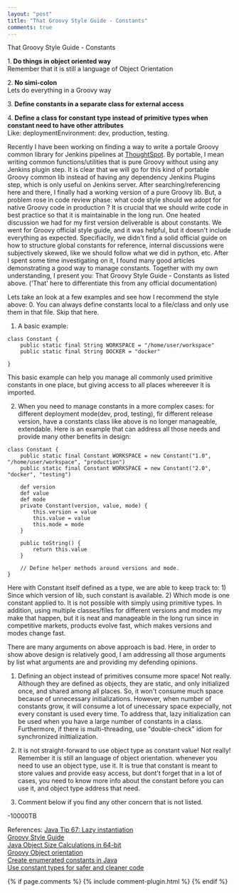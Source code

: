 ```yaml
---
layout: "post"
title: "That Groovy Style Guide - Constants"
comments: true
---
```


That Groovy Style Guide - Constants
  
  
1.<Strong> Do things in object oriented way</Strong>  
Remember that it is still a language of Object Orientation  

2.<Strong> No simi-colon</Strong>  
Lets do everything in a Groovy way  

3.<Strong> Define constants in a separate class for external access</Strong>  

4.<Strong> Define a class for constant type instead of primitive types when constant need to have other attributes </Strong>  
Like: deploymentEnvironment: dev, production, testing.  
 
  
Recently I have been working on finding a way to write a portale Groovy common 
library for Jenkins pipelines at <a href="http://www.thoughtspot.com">ThoughtSpot</a>. 
By portable, I mean writing common functions/utilities that is pure Groovy without using 
any Jenkins plugin step. It is clear that we will go for this kind of portable Groovy common 
lib instead of having any dependency Jenkins Plugins step, which is only useful on Jenkins server. 
After searching/referencing here and there, I finally had a working version of a pure Groovy lib. 
But, a problem rose in code review phase: what code style should we adopt for native Groovy code 
in production ? It is crucial that we should write code in best practice so that it is maintainable 
in the long run. One heated discussion we had for my first version deliverable is about constants. 
We went for Groovy official style guide, and it was helpful, but it doesn't include everything as 
expected. Specifiaclly,  we didn't find a solid official guide on how to structure global constants 
for reference, internal discussions were subjectively skewed, like we should follow what we did in 
python, etc. After I spent some time investigating on it, I found many good articles demonstrating a 
good way to manage constants. Together with my own understanding, I present you: That Groovy Style Guide - Constants as listed above. 
('That' here to differentiate this from any official documentation)  
  
Lets take an look at a few examples and see how I recommend the style above:
0. You can always define constants local to a file/class and only use them in that file. Skip that here.

1. A basic example:

```
class Constant {
    public static final String WORKSPACE = "/home/user/workspace"
    public static final String DOCKER = "docker"

}
```
This basic example can help you manage all commonly used primitive constants in one place, but giving access to all places whereever it is imported.

2. When you need to manage constants in a more complex cases: for different deployment mode(dev, prod, testing), fir different release version, have a constants class like above is no longer manageable, extendable. Here is an example that can address all those needs and provide many other benefits in design:

```
class Constant {
    public static final Constant WORKSPACE = new Constant("1.0", "/home/user/workspace", "production")
    public static final Constant WORKSPACE = new Constant("2.0", "docker", "testing")

    def version
    def value
    def mode
    private Constant(version, value, mode) {
        this.version = value
        this.value = value
        this.mode = mode
    }

    public toString() {
        return this.value
    }

    // Define helper methods around versions and mode.
}
```
Here with Constant itself defined as a type, we are able to keep track to: 1) Since which version of lib, such constant is available. 2) Which mode is one constant applied to. It is not possible with simply using primitive types. In addition, using multiple classes/files for different versions and modes my make that happen, but it is neat and manageable in the long run since in competitive markets, products evolve fast, which makes versions and modes change fast.

There are many arguments on above approach is bad. Here, in order to show above design is relatively good, I am addressing all those arguments by list what arguments are and providing my defending opinions.

1. Defining an object instead of primitives consume more space!
Not really. Although they are defined as objects, they are static, and only initialized once, and shared among all places. So, it won't consume much space because of unnecessary initializations. However, when number of constants grow, it will consume a lot of unecessary space expecially, not every constant is used every time. To address that, lazy initialization can be used when you have a large number of constants in a class. Furthermore, if there is multi-threading, use "double-check" idiom for synchronized inittialization.

2. It is not straight-forward to use object type as constant value!
Not really! Remember it is still an language of object orientation. whenever you need to use an object type, use it. It is true that constant is meant to store values and provide easy access, but dont't forget that in a lot of cases, you need to know more info about the constant before you can use it, and object type address that need.

3. Comment below if you find any other concern that is not listed.

-10000TB


References:
[Java Tip 67: Lazy instantiation](https://www.javaworld.com/article/2077568/learn-java/java-tip-67--lazy-instantiation.html)  
[Groovy Style Guide](http://groovy-lang.org/style-guide.html)  
[Java Object Size Calculations in 64-bit](http://btoddb-java-sizing.blogspot.com/)  
[Groovy Object orientation](http://groovy-lang.org/objectorientation.html)  
[Create enumerated constants in Java](https://www.javaworld.com/article/2076970/core-java/create-enumerated-constants-in-java.html)  
[Use constant types for safer and cleaner code](https://www.javaworld.com/article/2076481/learn-java/use-constant-types-for-safer-and-cleaner-code.html)  


{% if page.comments %} 
{% include comment-plugin.html %}
{% endif %}
